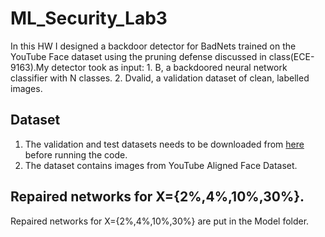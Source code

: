 # ML_Security_Lab3

 In this HW I designed a backdoor detector for BadNets trained on the YouTube Face dataset using the pruning defense discussed in
class(ECE-9163).My detector took as input:
    1. B, a backdoored neural network classifier with N classes.
    2. Dvalid, a validation dataset of clean, labelled images.
## Dataset
1. The validation and test datasets needs to be downloaded from [here](https://drive.google.com/drive/folders/13o2ybRJ1BkGUvfmQEeZqDo1kskyFywab?usp=sharing) before running the code.
2. The dataset contains images from YouTube Aligned Face Dataset. 
## Repaired networks for X={2%,4%,10%,30%}. 
Repaired networks for X={2%,4%,10%,30%} are put in the Model folder.
